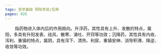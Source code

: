 ```yaml
---
tags: 哲学基础 阴阳学说/应用
pages: 026
---
```

&emsp;&emsp; 指药物进入体内后的作用趋向。升浮药，其性具有上升、发散的特点，属阳，多具有升阳发表、祛风、散寒、涌吐、开窍等功效；沉降药，其性具有内收、泻利、重镇的特点，属阴，具有泻下、清热、利尿、重镇安神、消导积滞、降逆、收敛等功效。
